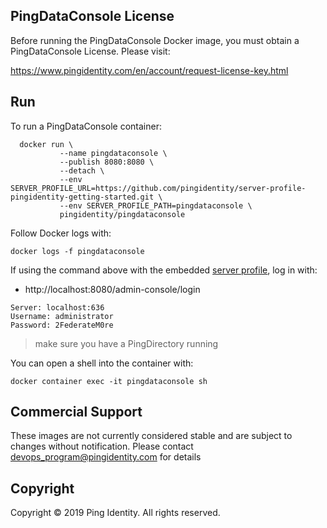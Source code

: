 ## PingDataConsole License
Before running the PingDataConsole Docker image, you must obtain a PingDataConsole License. Please visit:

https://www.pingidentity.com/en/account/request-license-key.html

## Run
To run a PingDataConsole container: 

```shell
  docker run \
           --name pingdataconsole \
           --publish 8080:8080 \
           --detach \
           --env SERVER_PROFILE_URL=https://github.com/pingidentity/server-profile-pingidentity-getting-started.git \
           --env SERVER_PROFILE_PATH=pingdataconsole \
           pingidentity/pingdataconsole
```


Follow Docker logs with:

```
docker logs -f pingdataconsole
```

If using the command above with the embedded [server profile](../server-profiles/README.md), log in with: 
* http://localhost:8080/admin-console/login
```
Server: localhost:636
Username: administrator
Password: 2FederateM0re
```
>make sure you have a PingDirectory running

You can open a shell into the container with: 

```
docker container exec -it pingdataconsole sh
```

## Commercial Support
These images are not currently considered stable and are subject to changes without notification.
Please contact devops_program@pingidentity.com for details

## Copyright
Copyright © 2019 Ping Identity. All rights reserved.
